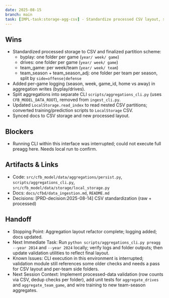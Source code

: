 ```yaml
---
date: 2025-08-15
branch: main
task: [IMPL-task:storage-agg-csv] - Standardize processed CSV layout, split aggregations CLI, add logging
---
```


## Wins

- Standardized processed storage to CSV and finalized partition scheme:
  - byplay: one folder per game (`year/ week/ game`)
  - drives: one folder per game (`year/ week/ game`)
  - team_game: per week/team (`year/ week/ team`)
  - team_season + team_season_adj: one folder per team per season, split by `side=offense|defense`
- Added per-game logging (season, week, game_id, home vs away) in aggregation writes (byplay/drives).
- Split aggregations into separate CLI `scripts/aggregations_cli.py` (uses `CFB_MODEL_DATA_ROOT`),
  removed from `ingest_cli.py`.
- Updated `LocalStorage.read_index` to read nested CSV partitions; converted training/prediction
  scripts to `LocalStorage` CSV.
- Synced docs to CSV storage and new processed layout.

## Blockers

- Running CLI within this interface was interrupted; could not execute full preagg here. Needs
  local run to confirm.

## Artifacts & Links

- Code: `src/cfb_model/data/aggregations/persist.py`, `scripts/aggregations_cli.py`, `src/cfb_model/data/storage/local_storage.py`
- Docs: `docs/cfbd/data_ingestion.md`, `README.md`
- Decisions: [PRD-decision:2025-08-14] CSV standardization (raw + processed)

## Handoff

- Stopping Point: Aggregation layout refactor complete; logging added; docs updated.
- Next Immediate Task: Run `python scripts/aggregations_cli.py preagg --year 2014` and `--year 2024`
   locally; verify logs and folder outputs; then update validation utilities to reflect final layout.
- Known Issues: CLI execution in this environment is interrupted; validation module still references
  some older checks and needs a pass for CSV layout and per-team side folders.
- Next Session Context: Implement processed-data validation (row counts via CSV, dedup checks per
  folder), add unit tests for `aggregate_drives` and `aggregate_team_game`, and wire training to
  new team-season aggregates.
